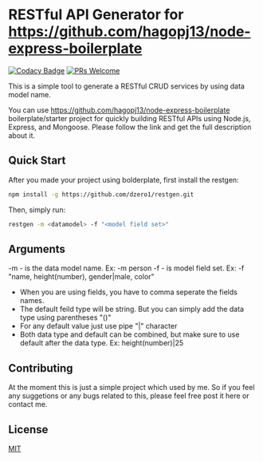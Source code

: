 # RESTful API Generator for https://github.com/hagopj13/node-express-boilerplate

[![Codacy Badge](https://app.codacy.com/project/badge/Grade/b7b890f18f104347ba55dc638495ac23)](https://www.codacy.com/gh/dzero1/restgen/dashboard?utm_source=github.com&amp;utm_medium=referral&amp;utm_content=dzero1/restgen&amp;utm_campaign=Badge_Grade)
[![PRs Welcome](https://img.shields.io/badge/PRs-welcome-brightgreen.svg?style=flat-square)](http://makeapullrequest.com)

This is a simple tool to generate a RESTful CRUD services by using data model name.

You can use https://github.com/hagopj13/node-express-boilerplate boilerplate/starter project for quickly building RESTful APIs using Node.js, Express, and Mongoose. Please follow the link and get the full description about it.

## Quick Start

After you made your project using bolderplate, first install the restgen:

```bash
npm install -g https://github.com/dzero1/restgen.git
```

Then, simply run:

```bash
restgen -m <datamodel> -f "<model field set>"
```

## Arguments

-m - is the data model name.
  Ex: -m person
-f - is model field set.
  Ex: -f "name, height(number), gender|male, color"

  * When you are using fields, you have to comma seperate the fields names.
  * The default feild type will be string. But you can simply add the data type using parentheses "()"
  * For any default value just use pipe "|" character
  * Both data type and default can be combined, but make sure to use default after the data type. Ex: height(number)|25

## Contributing

At the moment this is just a simple project which used by me. So if you feel any suggetions or any bugs related to this, please feel free post it here or contact me.

## License

[MIT](LICENSE)
